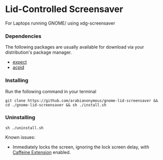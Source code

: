 # Lid-Controlled Screensaver 
For Laptops running GNOME/ using xdg-screensaver

### Dependencies
The following packages are usually available for download via your distribution's package manager.
* [expect](https://pkgs.org/download/expect)
* [acpid](https://pkgs.org/download/acpid)

### Installing
Run the following command in your terminal
```
git clone https://github.com/arabianonymous/gnome-lid-screensaver && cd ./gnome-lid-screensaver && sh ./install.sh
```

### Uninstalling

```
sh ./uninstall.sh
```

Known issues:
- Immediately locks the screen, ignoring the lock screen delay, with [Caffeine Extension](https://extensions.gnome.org/extension/517/caffeine/) enabled.
